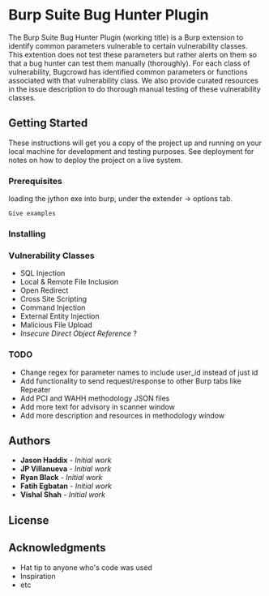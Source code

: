 # Burp Suite Bug Hunter Plugin

The Burp Suite Bug Hunter Plugin (working title) is a Burp extension to identify common parameters vulnerable to certain vulnerability classes. This extention does not test these parameters but rather alerts on them so that a bug hunter can test them manually (thoroughly). For each class of vulnerability, Bugcrowd has identified common parameters or functions associated with that vulnerability class. We also provide curated resources in the issue description to do thorough manual testing of these vulnerability classes.

## Getting Started

These instructions will get you a copy of the project up and running on your local machine for development and testing purposes. See deployment for notes on how to deploy the project on a live system.

### Prerequisites

loading the jython exe into burp, under the extender -> options tab.
```
Give examples
```

### Installing


### Vulnerability Classes

* SQL Injection
* Local & Remote File Inclusion
* Open Redirect
* Cross Site Scripting
* Command Injection
* External Entity Injection
* Malicious File Upload
* *Insecure Direct Object Reference* ?


### TODO
* Change regex for parameter names to include user_id instead of just id
* Add functionality to send request/response to other Burp tabs like Repeater
* Add PCI and WAHH methodology JSON files
* Add more text for advisory in scanner window
* Add more description and resources in methodology window

## Authors

* **Jason Haddix** - *Initial work* 
* **JP Villanueva** - *Initial work* 
* **Ryan Black** - *Initial work* 
* **Fatih Egbatan** - *Initial work*
* **Vishal Shah** - *Initial work*


## License



## Acknowledgments

* Hat tip to anyone who's code was used
* Inspiration
* etc
